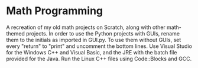 # Math Programming
A recreation of my old math projects on Scratch, along with other math-themed projects.
In order to use the Python projects with GUIs, rename them to the initials as imported in GUI.py.
To use them without GUIs, set every "return" to "print" and uncomment the bottom lines.
Use Visual Studio for the Windows C++ and Visual Basic, and the JRE with the batch file provided for the Java.
Run the Linux C++ files using Code::Blocks and GCC.